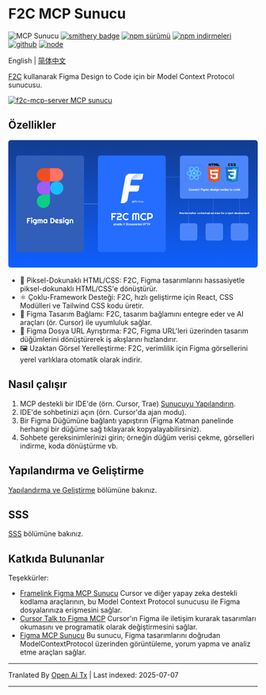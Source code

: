 # F2C MCP Sunucu 
![MCP Sunucu](https://badge.mcpx.dev?type=server 'MCP Sunucu')
[![smithery badge](https://smithery.ai/badge/@f2c-ai/f2c-mcp)](https://smithery.ai/server/@f2c-ai/f2c-mcp)
[![npm sürümü][npm-version-src]][npm-version-href]
[![npm indirmeleri][npm-downloads-src]][npm-downloads-href]
[![github][github-src]][github-href]
[![node][node-src]][node-href]


[npm-version-src]: https://img.shields.io/npm/v/@f2c/mcp?style=flat&colorA=18181B&colorB=F0DB4F
[npm-version-href]: https://npmjs.com/package/@f2c/mcp
[npm-downloads-src]: https://img.shields.io/npm/dm/@f2c/mcp?style=flat&colorA=18181B&colorB=F0DB4F
[npm-downloads-href]: https://npmjs.com/package/@f2c/mcp
[github-src]: https://img.shields.io/badge/github-@f2c/mcp-blue?style=flat&colorA=18181B&colorB=F0DB4F
[github-href]: https://github.com/f2c-ai/f2c-mcp
[node-src]: https://img.shields.io/node/v/@f2c/mcp?style=flat&colorA=18181B&colorB=F0DB4F
[node-href]: https://nodejs.org/en/about/previous-releases

English | [简体中文](https://raw.githubusercontent.com/f2c-ai/f2c-mcp/main/./README-zh-CN.md)

[F2C](https://f2c.yy.com/) kullanarak Figma Design to Code için bir Model Context Protocol sunucusu.

<a href="https://glama.ai/mcp/servers/@f2c-ai/f2c-mcp">
  <img width="380" height="200" src="https://glama.ai/mcp/servers/@f2c-ai/f2c-mcp/badge" alt="f2c-mcp-server MCP sunucu" />
</a>

## Özellikler
<img alt="f2c" src="https://raw.githubusercontent.com/f2c-ai/f2c-mcp/main/docs/bannerv3.png" />

- 🎨 Piksel-Dokunaklı HTML/CSS: F2C, Figma tasarımlarını hassasiyetle piksel-dokunaklı HTML/CSS'e dönüştürür.
- ⚛️ Çoklu-Framework Desteği: F2C, hızlı geliştirme için React, CSS Modülleri ve Tailwind CSS kodu üretir.
- 🧠 Figma Tasarım Bağlamı: F2C, tasarım bağlamını entegre eder ve AI araçları (ör. Cursor) ile uyumluluk sağlar.
- 🔗 Figma Dosya URL Ayrıştırma: F2C, Figma URL'leri üzerinden tasarım düğümlerini dönüştürerek iş akışlarını hızlandırır.
- 🖼️ Uzaktan Görsel Yerelleştirme: F2C, verimlilik için Figma görsellerini yerel varlıklara otomatik olarak indirir.

## Nasıl çalışır
1. MCP destekli bir IDE'de (örn. Cursor, Trae) [Sunucuyu Yapılandırın](https://raw.githubusercontent.com/f2c-ai/f2c-mcp/main/docs/en/GettingStarted.md).
2. IDE'de sohbetinizi açın (örn. Cursor'da ajan modu).
3. Bir Figma Düğümüne bağlantı yapıştırın (Figma Katman panelinde herhangi bir düğüme sağ tıklayarak kopyalayabilirsiniz).
4. Sohbete gereksinimlerinizi girin; örneğin düğüm verisi çekme, görselleri indirme, koda dönüştürme vb.

## Yapılandırma ve Geliştirme

[Yapılandırma ve Geliştirme](https://raw.githubusercontent.com/f2c-ai/f2c-mcp/main/docs/en/GettingStarted.md) bölümüne bakınız.

## SSS
[SSS](https://raw.githubusercontent.com/f2c-ai/f2c-mcp/main/docs/en/FAQ.md) bölümüne bakınız.

## Katkıda Bulunanlar

Teşekkürler:

+ [Framelink Figma MCP Sunucu](https://github.com/GLips/Figma-Context-MCP) Cursor ve diğer yapay zeka destekli kodlama araçlarının, bu Model Context Protocol sunucusu ile Figma dosyalarınıza erişmesini sağlar.  
+ [Cursor Talk to Figma MCP](https://github.com/sonnylazuardi/cursor-talk-to-figma-mcp) Cursor'ın Figma ile iletişim kurarak tasarımları okumasını ve programatik olarak değiştirmesini sağlar.
+ [Figma MCP Sunucu](https://github.com/MatthewDailey/figma-mcp) Bu sunucu, Figma tasarımlarını doğrudan ModelContextProtocol üzerinden görüntüleme, yorum yapma ve analiz etme araçları sağlar.


---


Tranlated By [Open Ai Tx](https://github.com/OpenAiTx/OpenAiTx) | Last indexed: 2025-07-07


---